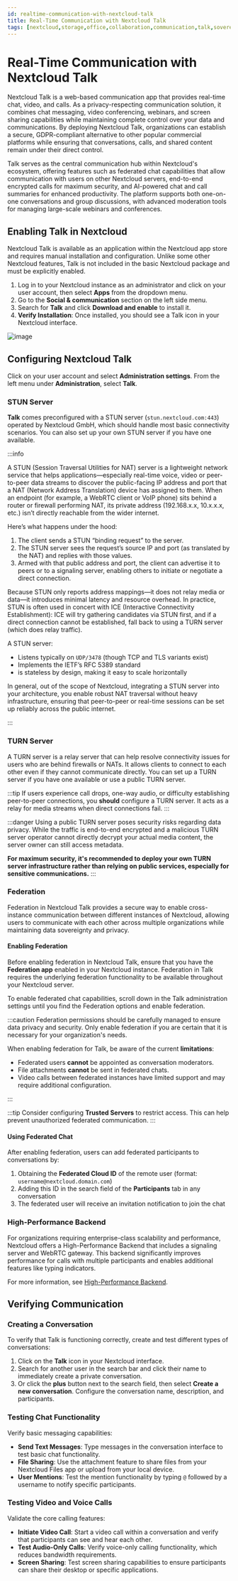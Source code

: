 ```yaml
---
id: realtime-communication-with-nextcloud-talk
title: Real-Time Communication with Nextcloud Talk
tags: [nextcloud,storage,office,collaboration,communication,talk,sovereignty]
---
```


# Real-Time Communication with Nextcloud Talk

Nextcloud Talk is a web-based communication app that provides real-time chat, video, and calls. As a privacy-respecting communication solution, it combines chat messaging, video conferencing, webinars, and screen sharing capabilities while maintaining complete control over your data and communications. By deploying Nextcloud Talk, organizations can establish a secure, GDPR-compliant alternative to other popular commercial platforms while ensuring that conversations, calls, and shared content remain under their direct control.

Talk serves as the central communication hub within Nextcloud's ecosystem, offering features such as federated chat capabilities that allow communication with users on other Nextcloud servers, end-to-end encrypted calls for maximum security, and AI-powered chat and call summaries for enhanced productivity. The platform supports both one-on-one conversations and group discussions, with advanced moderation tools for managing large-scale webinars and conferences.

## Enabling Talk in Nextcloud

Nextcloud Talk is available as an application within the Nextcloud app store and requires manual installation and configuration. Unlike some other Nextcloud features, Talk is not included in the basic Nextcloud package and must be explicitly enabled.

1. Log in to your Nextcloud instance as an administrator and click on your user account, then select **Apps** from the dropdown menu.
2. Go to the **Social & communication** section on the left side menu.
3. Search for **Talk** and click **Download and enable** to install it.
4. **Verify Installation**: Once installed, you should see a Talk icon in your Nextcloud interface.

![image](/img/docs/blueprints/by-use-case/storage/nextcloud/talk-enable.png)

## Configuring Nextcloud Talk

Click on your user account and select **Administration settings**. From the left menu under **Administration**, select **Talk**.

### STUN Server

**Talk** comes preconfigured with a STUN server (`stun.nextcloud.com:443`) operated by Nextcloud GmbH, which should handle most basic connectivity scenarios. You can also set up your own STUN server if you have one available.

:::info

A STUN (Session Traversal Utilities for NAT) server is a lightweight network service that helps applications—especially real-time voice, video or peer-to-peer data streams to discover the public-facing IP address and port that a NAT (Network Address Translation) device has assigned to them. When an endpoint (for example, a WebRTC client or VoIP phone) sits behind a router or firewall performing NAT, its private address (192.168.x.x, 10.x.x.x, etc.) isn’t directly reachable from the wider internet.

Here’s what happens under the hood:

1. The client sends a STUN “binding request” to the server.
2. The STUN server sees the request’s source IP and port (as translated by the NAT) and replies with those values.
3. Armed with that public address and port, the client can advertise it to peers or to a signaling server, enabling others to initiate or negotiate a direct connection.

Because STUN only reports address mappings—it does not relay media or data—it introduces minimal latency and resource overhead. In practice, STUN is often used in concert with ICE (Interactive Connectivity Establishment): ICE will try gathering candidates via STUN first, and if a direct connection cannot be established, fall back to using a TURN server (which does relay traffic).

A STUN server:

* Listens typically on `UDP/3478` (though TCP and TLS variants exist)
* Implements the IETF’s RFC 5389 standard
* is stateless by design, making it easy to scale horizontally

In general, out of the scope of Nextcloud, integrating a STUN server into your architecture, you enable robust NAT traversal without heavy infrastructure, ensuring that peer-to-peer or real-time sessions can be set up reliably across the public internet.

:::

### TURN Server

A TURN server is a relay server that can help resolve connectivity issues for users who are behind firewalls or NATs. It allows clients to connect to each other even if they cannot communicate directly. You can set up a TURN server if you have one available or use a public TURN server.

:::tip
If users experience call drops, one-way audio, or difficulty establishing peer-to-peer connections, you **should** configure a TURN server. It acts as a relay for media streams when direct connections fail.
:::

:::danger
Using a public TURN server poses security risks regarding data privacy. While the traffic is end-to-end encrypted and a malicious TURN server operator cannot directly decrypt your actual media content, the server owner can still access metadata. 

**For maximum security, it's recommended to deploy your own TURN server infrastructure rather than relying on public services, especially for sensitive communications.**
:::

### Federation

Federation in Nextcloud Talk provides a secure way to enable cross-instance communication between different instances of Nextcloud, allowing users to communicate with each other across multiple organizations while maintaining data sovereignty and privacy.

#### Enabling Federation

Before enabling federation in Nextcloud Talk, ensure that you have the **Federation app** enabled in your Nextcloud instance. Federation in Talk requires the underlying federation functionality to be available throughout your Nextcloud server.

To enable federated chat capabilities, scroll down in the Talk administration settings until you find the Federation options and enable federation.

:::caution
Federation permissions should be carefully managed to ensure data privacy and security. Only enable federation if you are certain that it is necessary for your organization's needs.

When enabling federation for Talk, be aware of the current **limitations**:

- Federated users **cannot** be appointed as conversation moderators.
- File attachments **cannot** be sent in federated chats.
- Video calls between federated instances have limited support and may require additional configuration.

:::

:::tip
Consider configuring **Trusted Servers** to restrict access. This can help prevent unauthorized federated communication.
:::

#### Using Federated Chat

After enabling federation, users can add federated participants to conversations by:

1. Obtaining the **Federated Cloud ID** of the remote user (format: `username@nextcloud.domain.com`)
2. Adding this ID in the search field of the **Participants** tab in any conversation
3. The federated user will receive an invitation notification to join the chat

### High-Performance Backend

For organizations requiring enterprise-class scalability and performance, Nextcloud offers a High-Performance Backend that includes a signaling server and WebRTC gateway. This backend significantly improves performance for calls with multiple participants and enables additional features like typing indicators.

For more information, see [High-Performance Backend](https://nextcloud-talk.readthedocs.io/en/latest/quick-install/).

## Verifying Communication

### Creating a Conversation

To verify that Talk is functioning correctly, create and test different types of conversations:

1. Click on the **Talk** icon in your Nextcloud interface.
2. Search for another user in the search bar and click their name to immediately create a private conversation.
3. Or click the **plus** button next to the search field, then select **Create a new conversation**. Configure the conversation name, description, and participants.

### Testing Chat Functionality

Verify basic messaging capabilities:

- **Send Text Messages**: Type messages in the conversation interface to test basic chat functionality.
- **File Sharing**: Use the attachment feature to share files from your Nextcloud Files app or upload from your local device.
- **User Mentions**: Test the mention functionality by typing `@` followed by a username to notify specific participants.

### Testing Video and Voice Calls

Validate the core calling features:

- **Initiate Video Call**: Start a video call within a conversation and verify that participants can see and hear each other.
- **Test Audio-Only Calls**: Verify voice-only calling functionality, which reduces bandwidth requirements.
- **Screen Sharing**: Test screen sharing capabilities to ensure participants can share their desktop or specific applications.
